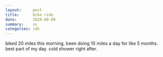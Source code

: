 ```yaml
---
layout:     post
title:      bike ride
date:       2020-08-09
summary:    ss
categories: idk
---
```


biked 20 miles this morning, been doing 10 miles a day for like 5 months. best part of my day. cold shower right after.

